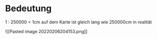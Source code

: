 # Bedeutung
1 : 250000 = 1cm auf dem Karte ist gleich lang wie 250000cm in realität

![[Pasted image 20220206204153.png]]